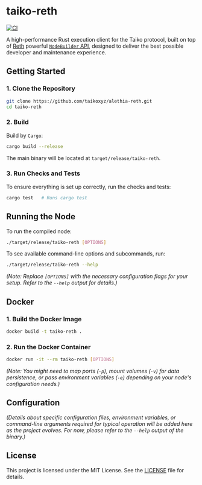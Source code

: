 # taiko-reth

[![CI](https://github.com/taikoxyz/alethia-reth/actions/workflows/ci.yml/badge.svg)](https://github.com/taikoxyz/alethia-reth/actions/workflows/ci.yml)

A high-performance Rust execution client for the Taiko protocol, built on top of [Reth](https://github.com/paradigmxyz/reth) powerful [`NodeBuilder` API](https://reth.rs/introduction/why-reth#infinitely-customizable), designed to deliver the best possible developer and maintenance experience.

## Getting Started

### 1. Clone the Repository

```bash
git clone https://github.com/taikoxyz/alethia-reth.git
cd taiko-reth
```

### 2. Build

Build by `Cargo`:

```bash
cargo build --release
```

The main binary will be located at `target/release/taiko-reth`.

### 3. Run Checks and Tests

To ensure everything is set up correctly, run the checks and tests:

```bash
cargo test   # Runs cargo test
```

## Running the Node

To run the compiled node:

```bash
./target/release/taiko-reth [OPTIONS]
```

To see available command-line options and subcommands, run:

```bash
./target/release/taiko-reth --help
```

_(Note: Replace `[OPTIONS]` with the necessary configuration flags for your setup. Refer to the `--help` output for details.)_

## Docker

### 1. Build the Docker Image

```bash
docker build -t taiko-reth .
```

### 2. Run the Docker Container

```bash
docker run -it --rm taiko-reth [OPTIONS]
```

_(Note: You might need to map ports (`-p`), mount volumes (`-v`) for data persistence, or pass environment variables (`-e`) depending on your node's configuration needs.)_

## Configuration

_(Details about specific configuration files, environment variables, or command-line arguments required for typical operation will be added here as the project evolves. For now, please refer to the `--help` output of the binary.)_

## License

This project is licensed under the MIT License. See the [LICENSE](LICENSE) file for details.
